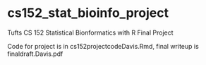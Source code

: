 # cs152_stat_bioinfo_project
Tufts CS 152 Statistical Bionformatics with R Final Project

Code for project is in cs152projectcodeDavis.Rmd, final writeup is finaldraft.Davis.pdf
